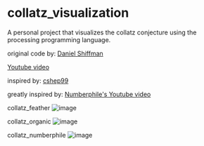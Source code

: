 # collatz_visualization
A personal project that visualizes the collatz conjecture using the processing programming language.

original code by: [Daniel Shiffman](https://thecodingtrain.com/CodingInTheCabana/002-collatz-conjecture.html)  

[Youtube video](https://youtu.be/EYLWxwo1Ed8)  

inspired by: [cshep99](https://editor.p5js.org/cshep99/sketches/DtAf8BXc-)  

greatly inspired by: [Numberphile's Youtube video](https://www.youtube.com/watch?v=LqKpkdRRLZw)  

collatz_feather
![image](https://github.com/georomporas/collatz_visualization/assets/146763073/3ea8e66e-db4c-40bc-86ad-7a54c69c05b5)

collatz_organic
![image](https://github.com/georomporas/collatz_visualization/assets/146763073/848a46c0-a145-45ab-bbbd-7014794465ae)

collatz_numberphile
![image](https://github.com/georomporas/collatz_visualization/assets/146763073/0a2937f4-bc4e-406a-be4b-992b5e34a1d3)
